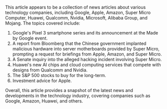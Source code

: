 This article appears to be a collection of news articles about various technology companies, including Google, Apple, Amazon, Super Micro Computer, Huawei, Qualcomm, Nvidia, Microsoft, Alibaba Group, and Mojang. The topics covered include:

1. Google's Pixel 3 smartphone series and its announcement at the Made by Google event.
2. A report from Bloomberg that the Chinese government implanted malicious hardware into server motherboards provided by Super Micro, prompting a request for briefings from Apple, Amazon, and Super Micro.
3. A Senate inquiry into the alleged hacking incident involving Super Micro.
4. Huawei's new AI chips and cloud computing services that compete with designs from Qualcomm and Nvidia.
5. The S&P 500 stocks to buy for the long-term.
6. Investment advice for Apple.

Overall, this article provides a snapshot of the latest news and developments in the technology industry, covering companies such as Google, Amazon, Huawei, and others.